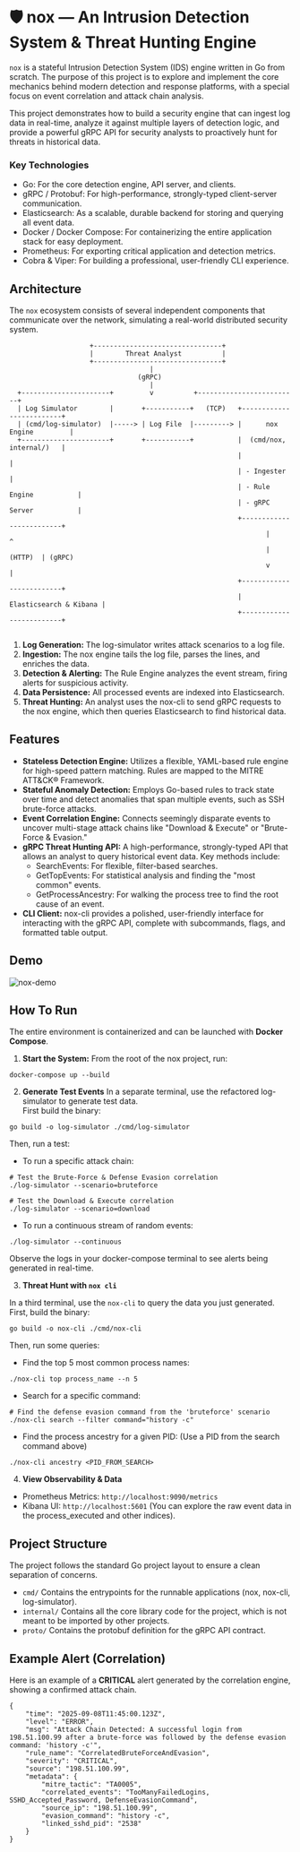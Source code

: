 # 🛡️ nox — An Intrusion Detection System & Threat Hunting Engine

`nox` is a stateful Intrusion Detection System (IDS) engine written in Go from scratch. The purpose of this project is to explore and implement the core mechanics behind modern detection and response platforms, with a special focus on event correlation and attack chain analysis.

This project demonstrates how to build a security engine that can ingest log data in real-time, analyze it against multiple layers of detection logic, and provide a powerful gRPC API for security analysts to proactively hunt for threats in historical data.

### Key Technologies

- Go: For the core detection engine, API server, and clients.
- gRPC / Protobuf: For high-performance, strongly-typed client-server communication.
- Elasticsearch: As a scalable, durable backend for storing and querying all event data.
- Docker / Docker Compose: For containerizing the entire application stack for easy deployment.
- Prometheus: For exporting critical application and detection metrics.
- Cobra & Viper: For building a professional, user-friendly CLI experience.

## Architecture
The `nox` ecosystem consists of several independent components that communicate over the network, simulating a real-world distributed security system.

```
                    +--------------------------------+
                    |        Threat Analyst          |
                    +--------------------------------+
                                   |
                                (gRPC)
                                   |
  +----------------------+         v          +-------------------------+
  | Log Simulator        |       +-----------+   (TCP)   +-------------------------+
  | (cmd/log-simulator)  |-----> | Log File  |---------> |      nox Engine         |
  +----------------------+       +-----------+           |  (cmd/nox, internal/)   |
                                                         |                         |
                                                         | - Ingester              |
                                                         | - Rule Engine           |
                                                         | - gRPC Server           |
                                                         +-------------------------+
                                                                |         ^
                                                                | (HTTP)  | (gRPC)
                                                                v         |
                                                         +-------------------------+
                                                         |  Elasticsearch & Kibana |
                                                         +-------------------------+


```

1. **Log Generation:** The log-simulator writes attack scenarios to a log file.
2. **Ingestion:** The nox engine tails the log file, parses the lines, and enriches the data.
3. **Detection & Alerting:** The Rule Engine analyzes the event stream, firing alerts for suspicious activity.
4. **Data Persistence:** All processed events are indexed into Elasticsearch.
5. **Threat Hunting:** An analyst uses the nox-cli to send gRPC requests to the nox engine, which then queries Elasticsearch to find historical data.

## Features

- **Stateless Detection Engine:** Utilizes a flexible, YAML-based rule engine for high-speed pattern matching. Rules are mapped to the MITRE ATT&CK® Framework.
- **Stateful Anomaly Detection:** Employs Go-based rules to track state over time and detect anomalies that span multiple events, such as SSH brute-force attacks.
- **Event Correlation Engine:** Connects seemingly disparate events to uncover multi-stage attack chains like "Download & Execute" or "Brute-Force & Evasion."
- **gRPC Threat Hunting API:** A high-performance, strongly-typed API that allows an analyst to query historical event data. Key methods include:
  - SearchEvents: For flexible, filter-based searches.
  - GetTopEvents: For statistical analysis and finding the "most common" events.
  - GetProcessAncestry: For walking the process tree to find the root cause of an event.
- **CLI Client:** nox-cli provides a polished, user-friendly interface for interacting with the gRPC API, complete with subcommands, flags, and formatted table output.

## Demo
![nox-demo](https://github.com/user-attachments/assets/d3e9e2df-433d-43b6-b3f8-1ff0ec8eae38)

## How To Run

The entire environment is containerized and can be launched with **Docker Compose**.

1. **Start the System:** From the root of the nox project, run:

```
docker-compose up --build
```

2. **Generate Test Events**
   In a separate terminal, use the refactored log-simulator to generate test data. \
   First build the binary:

```
go build -o log-simulator ./cmd/log-simulator
```

Then, run a test:

- To run a specific attack chain:

```
# Test the Brute-Force & Defense Evasion correlation
./log-simulator --scenario=bruteforce

# Test the Download & Execute correlation
./log-simulator --scenario=download
```

- To run a continuous stream of random events:

```
./log-simulator --continuous
```

Observe the logs in your docker-compose terminal to see alerts being generated in real-time.

3. **Threat Hunt with `nox cli`**

In a third terminal, use the `nox-cli` to query the data you just generated. \
First, build the binary:

```
go build -o nox-cli ./cmd/nox-cli
```

Then, run some queries:

- Find the top 5 most common process names:

```
./nox-cli top process_name --n 5
```

- Search for a specific command:

```
# Find the defense evasion command from the 'bruteforce' scenario
./nox-cli search --filter command="history -c"
```

- Find the process ancestry for a given PID: (Use a PID from the search command above)

```
./nox-cli ancestry <PID_FROM_SEARCH>
```

4. **View Observability & Data**
- Prometheus Metrics: `http://localhost:9090/metrics`
- Kibana UI: `http://localhost:5601` (You can explore the raw event data in the process_executed and other indices).

## Project Structure
The project follows the standard Go project layout to ensure a clean separation of concerns.
- `cmd/` Contains the entrypoints for the runnable applications (nox, nox-cli, log-simulator).
- `internal/` Contains all the core library code for the project, which is not meant to be imported by other projects.
- `proto/` Contains the protobuf definition for the gRPC API contract.

## Example Alert (Correlation)

Here is an example of a **CRITICAL** alert generated by the correlation engine, showing a confirmed attack chain.

```
{
    "time": "2025-09-08T11:45:00.123Z",
    "level": "ERROR",
    "msg": "Attack Chain Detected: A successful login from 198.51.100.99 after a brute-force was followed by the defense evasion command: 'history -c'",
    "rule_name": "CorrelatedBruteForceAndEvasion",
    "severity": "CRITICAL",
    "source": "198.51.100.99",
    "metadata": {
        "mitre_tactic": "TA0005",
        "correlated_events": "TooManyFailedLogins, SSHD_Accepted_Password, DefenseEvasionCommand",
        "source_ip": "198.51.100.99",
        "evasion_command": "history -c",
        "linked_sshd_pid": "2538"
    }
}
```
